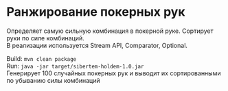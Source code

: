 # Ранжирование покерных рук

Определяет самую сильную комбинация в покерной руке. Сортирует руки по силе комбинаций.  
В реализации используется Stream API, Comparator, Optional.  

Build: `mvn clean package`  
Run: `java -jar target/sibertem-holdem-1.0.jar`  
Генерирует 100 случайных покерных рук и выводит их сортированными по убыванию силы комбинаций
